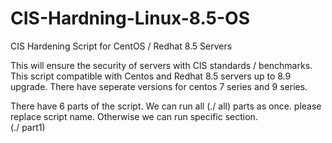 # CIS-Hardning-Linux-8.5-OS
CIS Hardening Script for CentOS / Redhat 8.5 Servers

This will ensure the security of servers with CIS standards / benchmarks. This script compatible with Centos and Redhat 8.5 servers up to 8.9 upgrade. There have seperate versions for centos 7 series and 9 series. 

There have 6 parts of the script. We can run all (./<scriptname> all) parts as once. please replace script name. Otherwise we can run specific section.  
(./<scriptname> part1)
